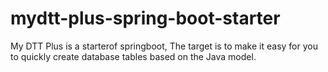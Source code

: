 # mydtt-plus-spring-boot-starter
My DTT Plus is a starterof springboot, The target is to make it easy for you to quickly create database tables based on the Java model.
